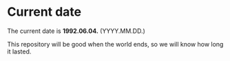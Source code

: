 # Current date

The current date is **1992.06.04.** (YYYY.MM.DD.)

This repository will be good when the world ends, so we will know how long it lasted.